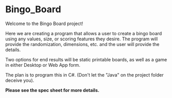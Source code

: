 # Bingo_Board
Welcome to the Bingo Board project!
 
Here we are creating a program that allows a user to create a bingo board using any values, size, or scoring features they desire. The program will provide the randomization, dimensions, etc. and the user will provide the details.
 
Two options for end results will be static printable boards, as well as a game in either Desktop or Web App form.
 
The plan is to program this in C#. (Don't let the "Java" on the project folder deceive you).

**Please see the spec sheet for more details.**
